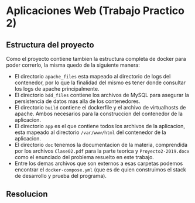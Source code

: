 # Aplicaciones Web (Trabajo Practico 2)

## Estructura del proyecto
Como el proyecto contiene tambien la estructura completa de docker para poder correrlo, la misma quedo de la siguiente manera:

* El directorio ```apache_files``` esta mapeado al directorio de logs del contenedor, por lo que la finalidad del mismo es tener donde consultar los logs de apache principalmente.
* El directorio ```bdd_files``` contiene los archivos de MySQL para asegurar la persistencia de datos mas alla de los contenedores.
* El directorio ```build``` contiene el dockerfile y el archivo de virtualhosts de apache. Ambos necesarios para la construccion del contenedor de la aplicacion.
* El directorio ```app``` es el que contiene todos los archivos de la aplicacion, esta mapeado al directorio ```/var/www/html``` del contenedor de la aplicacion.
* El directorio ```doc``` tenemos la documentacion de la materia, comprendida por los archivos ```Clase02.pdf``` para la parte teorica y ```Proyecto2-2019.docx``` como el enunciado del problema resuelto en este trabajo.
* Entre los demas archivos que son externos a esas carpetas podemos encontrar el ```docker-compose.yml``` (que es de quien construimos el stack de desarrollo y prueba del programa).

## Resolucion

